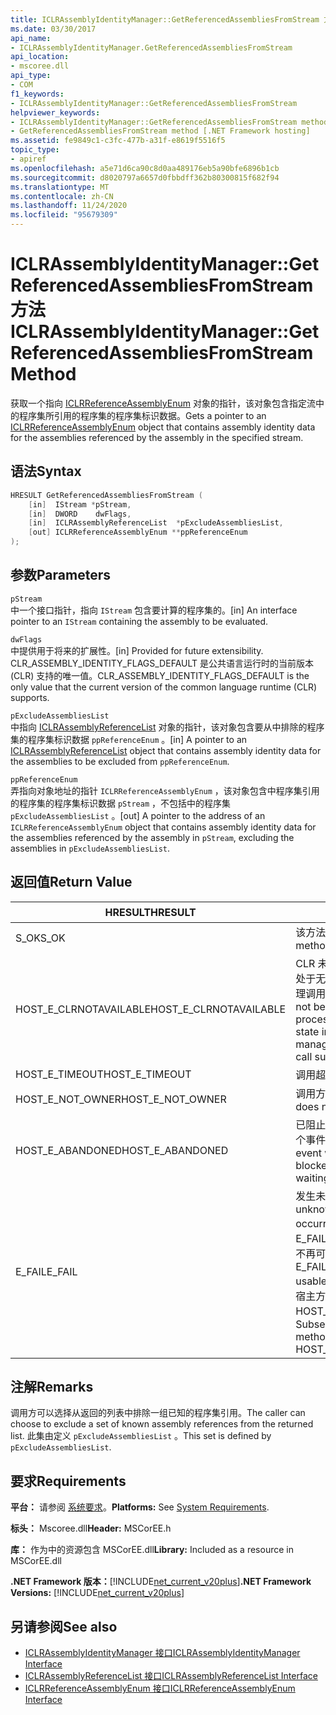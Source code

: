 ```yaml
---
title: ICLRAssemblyIdentityManager::GetReferencedAssembliesFromStream 方法
ms.date: 03/30/2017
api_name:
- ICLRAssemblyIdentityManager.GetReferencedAssembliesFromStream
api_location:
- mscoree.dll
api_type:
- COM
f1_keywords:
- ICLRAssemblyIdentityManager::GetReferencedAssembliesFromStream
helpviewer_keywords:
- ICLRAssemblyIdentityManager::GetReferencedAssembliesFromStream method [.NET Framework hosting]
- GetReferencedAssembliesFromStream method [.NET Framework hosting]
ms.assetid: fe9849c1-c3fc-477b-a31f-e8619f5516f5
topic_type:
- apiref
ms.openlocfilehash: a5e71d6ca90c8d0aa489176eb5a90bfe6896b1cb
ms.sourcegitcommit: d8020797a6657d0fbbdff362b80300815f682f94
ms.translationtype: MT
ms.contentlocale: zh-CN
ms.lasthandoff: 11/24/2020
ms.locfileid: "95679309"
---
```

# <a name="iclrassemblyidentitymanagergetreferencedassembliesfromstream-method"></a><span data-ttu-id="ac102-102">ICLRAssemblyIdentityManager::GetReferencedAssembliesFromStream 方法</span><span class="sxs-lookup"><span data-stu-id="ac102-102">ICLRAssemblyIdentityManager::GetReferencedAssembliesFromStream Method</span></span>

<span data-ttu-id="ac102-103">获取一个指向 [ICLRReferenceAssemblyEnum](iclrreferenceassemblyenum-interface.md) 对象的指针，该对象包含指定流中的程序集所引用的程序集的程序集标识数据。</span><span class="sxs-lookup"><span data-stu-id="ac102-103">Gets a pointer to an [ICLRReferenceAssemblyEnum](iclrreferenceassemblyenum-interface.md) object that contains assembly identity data for the assemblies referenced by the assembly in the specified stream.</span></span>  
  
## <a name="syntax"></a><span data-ttu-id="ac102-104">语法</span><span class="sxs-lookup"><span data-stu-id="ac102-104">Syntax</span></span>  
  
```cpp  
HRESULT GetReferencedAssembliesFromStream (  
    [in]  IStream *pStream,  
    [in]  DWORD    dwFlags,  
    [in]  ICLRAssemblyReferenceList  *pExcludeAssembliesList,  
    [out] ICLRReferenceAssemblyEnum **ppReferenceEnum  
);  
```  
  
## <a name="parameters"></a><span data-ttu-id="ac102-105">参数</span><span class="sxs-lookup"><span data-stu-id="ac102-105">Parameters</span></span>  

 `pStream`  
 <span data-ttu-id="ac102-106">中一个接口指针，指向 `IStream` 包含要计算的程序集的。</span><span class="sxs-lookup"><span data-stu-id="ac102-106">[in] An interface pointer to an `IStream` containing the assembly to be evaluated.</span></span>  
  
 `dwFlags`  
 <span data-ttu-id="ac102-107">中提供用于将来的扩展性。</span><span class="sxs-lookup"><span data-stu-id="ac102-107">[in] Provided for future extensibility.</span></span> <span data-ttu-id="ac102-108">CLR_ASSEMBLY_IDENTITY_FLAGS_DEFAULT 是公共语言运行时的当前版本 (CLR) 支持的唯一值。</span><span class="sxs-lookup"><span data-stu-id="ac102-108">CLR_ASSEMBLY_IDENTITY_FLAGS_DEFAULT is the only value that the current version of the common language runtime (CLR) supports.</span></span>  
  
 `pExcludeAssembliesList`  
 <span data-ttu-id="ac102-109">中指向 [ICLRAssemblyReferenceList](iclrassemblyreferencelist-interface.md) 对象的指针，该对象包含要从中排除的程序集的程序集标识数据 `ppReferenceEnum` 。</span><span class="sxs-lookup"><span data-stu-id="ac102-109">[in] A pointer to an [ICLRAssemblyReferenceList](iclrassemblyreferencelist-interface.md) object that contains assembly identity data for the assemblies to be excluded from `ppReferenceEnum`.</span></span>  
  
 `ppReferenceEnum`  
 <span data-ttu-id="ac102-110">弄指向对象地址的指针 `ICLRReferenceAssemblyEnum` ，该对象包含中程序集引用的程序集的程序集标识数据 `pStream` ，不包括中的程序集 `pExcludeAssembliesList` 。</span><span class="sxs-lookup"><span data-stu-id="ac102-110">[out] A pointer to the address of an `ICLRReferenceAssemblyEnum` object that contains assembly identity data for the assemblies referenced by the assembly in `pStream`, excluding the assemblies in `pExcludeAssembliesList`.</span></span>  
  
## <a name="return-value"></a><span data-ttu-id="ac102-111">返回值</span><span class="sxs-lookup"><span data-stu-id="ac102-111">Return Value</span></span>  
  
|<span data-ttu-id="ac102-112">HRESULT</span><span class="sxs-lookup"><span data-stu-id="ac102-112">HRESULT</span></span>|<span data-ttu-id="ac102-113">说明</span><span class="sxs-lookup"><span data-stu-id="ac102-113">Description</span></span>|  
|-------------|-----------------|  
|<span data-ttu-id="ac102-114">S_OK</span><span class="sxs-lookup"><span data-stu-id="ac102-114">S_OK</span></span>|<span data-ttu-id="ac102-115">该方法已成功返回。</span><span class="sxs-lookup"><span data-stu-id="ac102-115">The method returned successfully.</span></span>|  
|<span data-ttu-id="ac102-116">HOST_E_CLRNOTAVAILABLE</span><span class="sxs-lookup"><span data-stu-id="ac102-116">HOST_E_CLRNOTAVAILABLE</span></span>|<span data-ttu-id="ac102-117">CLR 未加载到进程中，或 CLR 处于无法运行托管代码或成功处理调用的状态。</span><span class="sxs-lookup"><span data-stu-id="ac102-117">The CLR has not been loaded into a process, or the CLR is in a state in which it cannot run managed code or process the call successfully.</span></span>|  
|<span data-ttu-id="ac102-118">HOST_E_TIMEOUT</span><span class="sxs-lookup"><span data-stu-id="ac102-118">HOST_E_TIMEOUT</span></span>|<span data-ttu-id="ac102-119">调用超时。</span><span class="sxs-lookup"><span data-stu-id="ac102-119">The call timed out.</span></span>|  
|<span data-ttu-id="ac102-120">HOST_E_NOT_OWNER</span><span class="sxs-lookup"><span data-stu-id="ac102-120">HOST_E_NOT_OWNER</span></span>|<span data-ttu-id="ac102-121">调用方不拥有该锁。</span><span class="sxs-lookup"><span data-stu-id="ac102-121">The caller does not own the lock.</span></span>|  
|<span data-ttu-id="ac102-122">HOST_E_ABANDONED</span><span class="sxs-lookup"><span data-stu-id="ac102-122">HOST_E_ABANDONED</span></span>|<span data-ttu-id="ac102-123">已阻止的线程或纤程正在等待某个事件时，该事件被取消。</span><span class="sxs-lookup"><span data-stu-id="ac102-123">An event was canceled while a blocked thread or fiber was waiting on it.</span></span>|  
|<span data-ttu-id="ac102-124">E_FAIL</span><span class="sxs-lookup"><span data-stu-id="ac102-124">E_FAIL</span></span>|<span data-ttu-id="ac102-125">发生未知的灾难性故障。</span><span class="sxs-lookup"><span data-stu-id="ac102-125">An unknown catastrophic failure occurred.</span></span> <span data-ttu-id="ac102-126">如果方法返回 E_FAIL，则 CLR 在该进程内将不再可用。</span><span class="sxs-lookup"><span data-stu-id="ac102-126">If a method returns E_FAIL, the CLR is no longer usable within the process.</span></span> <span data-ttu-id="ac102-127">对宿主方法的后续调用会返回 HOST_E_CLRNOTAVAILABLE。</span><span class="sxs-lookup"><span data-stu-id="ac102-127">Subsequent calls to hosting methods return HOST_E_CLRNOTAVAILABLE.</span></span>|  
  
## <a name="remarks"></a><span data-ttu-id="ac102-128">注解</span><span class="sxs-lookup"><span data-stu-id="ac102-128">Remarks</span></span>  

 <span data-ttu-id="ac102-129">调用方可以选择从返回的列表中排除一组已知的程序集引用。</span><span class="sxs-lookup"><span data-stu-id="ac102-129">The caller can choose to exclude a set of known assembly references from the returned list.</span></span> <span data-ttu-id="ac102-130">此集由定义 `pExcludeAssembliesList` 。</span><span class="sxs-lookup"><span data-stu-id="ac102-130">This set is defined by `pExcludeAssembliesList`.</span></span>  
  
## <a name="requirements"></a><span data-ttu-id="ac102-131">要求</span><span class="sxs-lookup"><span data-stu-id="ac102-131">Requirements</span></span>  

 <span data-ttu-id="ac102-132">**平台：** 请参阅 [系统要求](../../get-started/system-requirements.md)。</span><span class="sxs-lookup"><span data-stu-id="ac102-132">**Platforms:** See [System Requirements](../../get-started/system-requirements.md).</span></span>  
  
 <span data-ttu-id="ac102-133">**标头：** Mscoree.dll</span><span class="sxs-lookup"><span data-stu-id="ac102-133">**Header:** MSCorEE.h</span></span>  
  
 <span data-ttu-id="ac102-134">**库：** 作为中的资源包含 MSCorEE.dll</span><span class="sxs-lookup"><span data-stu-id="ac102-134">**Library:** Included as a resource in MSCorEE.dll</span></span>  
  
 <span data-ttu-id="ac102-135">**.NET Framework 版本：**[!INCLUDE[net_current_v20plus](../../../../includes/net-current-v20plus-md.md)]</span><span class="sxs-lookup"><span data-stu-id="ac102-135">**.NET Framework Versions:** [!INCLUDE[net_current_v20plus](../../../../includes/net-current-v20plus-md.md)]</span></span>  
  
## <a name="see-also"></a><span data-ttu-id="ac102-136">另请参阅</span><span class="sxs-lookup"><span data-stu-id="ac102-136">See also</span></span>

- [<span data-ttu-id="ac102-137">ICLRAssemblyIdentityManager 接口</span><span class="sxs-lookup"><span data-stu-id="ac102-137">ICLRAssemblyIdentityManager Interface</span></span>](iclrassemblyidentitymanager-interface.md)
- [<span data-ttu-id="ac102-138">ICLRAssemblyReferenceList 接口</span><span class="sxs-lookup"><span data-stu-id="ac102-138">ICLRAssemblyReferenceList Interface</span></span>](iclrassemblyreferencelist-interface.md)
- [<span data-ttu-id="ac102-139">ICLRReferenceAssemblyEnum 接口</span><span class="sxs-lookup"><span data-stu-id="ac102-139">ICLRReferenceAssemblyEnum Interface</span></span>](iclrreferenceassemblyenum-interface.md)
